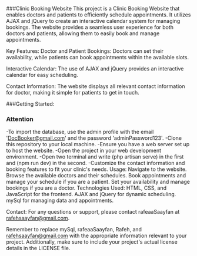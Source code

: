 ###Clinic Booking Website
This project is a Clinic Booking Website that enables doctors and patients to efficiently schedule appointments. It utilizes AJAX and jQuery to create an interactive calendar system for managing bookings. The website provides a seamless user experience for both doctors and patients, allowing them to easily book and manage appointments.

Key Features:
Doctor and Patient Bookings: Doctors can set their availability, while patients can book appointments within the available slots.

Interactive Calendar: The use of AJAX and jQuery provides an interactive calendar for easy scheduling.

Contact Information: The website displays all relevant contact information for doctor, making it simple for patients to get in touch.

###Getting Started:
### Attention
-To import the database, use the admin profile with the email 'DocBooker@gmail.com' and the password 'adminPassword123'.
-Clone this repository to your local machine.
-Ensure you have a web server set up to host the website.
-Open the project in your web development environment.
-Open two terminal and write (php artisan serve) in the first and (npm run dev) in the second.
-Customize the contact information and booking features to fit your clinic's needs.
Usage:
Navigate to the website.
Browse the available doctors and their schedules.
Book appointments and manage your schedule if you are a patient.
Set your availability and manage bookings if you are a doctor.
Technologies Used:
HTML, CSS, and JavaScript for the frontend.
AJAX and jQuery for dynamic scheduling.
mySql for managing data and appointments.

Contact:
For any questions or support, please contact rafeaaSaayfan at rafehsaayfan@gmail.com.

Remember to replace mySql, rafeaaSaayfan, Rafeh, and rafehsaayfan@gmail.com with the appropriate information relevant to your project. Additionally, make sure to include your project's actual license details in the LICENSE file.

